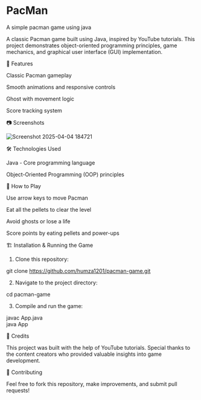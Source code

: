# PacMan
 A simple pacman game using java

A classic Pacman game built using Java, inspired by YouTube tutorials. This project demonstrates object-oriented programming principles, game mechanics, and graphical user interface (GUI) implementation.

🚀 Features

Classic Pacman gameplay

Smooth animations and responsive controls

Ghost with movement logic

Score tracking system


📷 Screenshots

![Screenshot 2025-04-04 184721](https://github.com/user-attachments/assets/5b319591-39de-4878-80bb-4a648aab552c)


🛠 Technologies Used

Java - Core programming language

Object-Oriented Programming (OOP) principles


📌 How to Play

Use arrow keys to move Pacman

Eat all the pellets to clear the level

Avoid ghosts or lose a life

Score points by eating pellets and power-ups


🏗 Installation & Running the Game

1. Clone this repository:

git clone https://github.com/humza1201/pacman-game.git


2. Navigate to the project directory:

cd pacman-game


3. Compile and run the game:

javac App.java  
java App


📜 Credits

This project was built with the help of YouTube tutorials. Special thanks to the content creators who provided valuable insights into game development.

🤝 Contributing

Feel free to fork this repository, make improvements, and submit pull requests!
